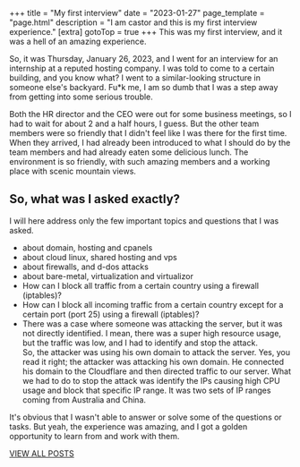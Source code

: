 +++
title = "My first interview"
date = "2023-01-27"
page_template = "page.html"
description = "I am castor and this is my first interview experience."
[extra]
gotoTop = true
+++
This was my first interview, and it was a hell of an amazing experience.
<!-- more -->

So, it was Thursday, January 26, 2023, and I went for an interview for an internship at a reputed hosting company. I was told to come to a certain building, and you know what? I went to a similar-looking structure in someone else's backyard. Fu*k me, I am so dumb that I was a step away from getting into some serious trouble.

Both the HR director and the CEO were out for some business meetings, so I had to wait for about 2 and a half hours, I guess. But the other team members were so friendly that I didn't feel like I was there for the first time. When they arrived, I had already been introduced to what I should do by the team members and had already eaten some delicious lunch. The environment is so friendly, with such amazing members and a working place with scenic mountain views.

## So, what was I asked exactly?

I will here address only the few important topics and questions that I was asked.
- about domain, hosting and cpanels 
- about cloud linux, shared hosting and vps
- about firewalls, and d-dos attacks
- about bare-metal, virtualization and virtualizor
- How can I block all traffic from a certain country using a firewall (iptables)?
- How can I block all incoming traffic from a certain country except for a certain port (port 25) using a firewall (iptables)?
- There was a case where someone was attacking the server, but it was not directly identified. I mean, there was a super high resource usage, but the traffic was low, and I had to identify and stop the attack.  
So, the attacker was using his own domain to attack the server. Yes, you read it right; the attacker was attacking his own domain. He connected his domain to the Cloudflare and then directed traffic to our server. What we had to do to stop the attack was identify the IPs causing high CPU usage and block that specific IP range. It was two sets of IP ranges coming from Australia and China.

It's obvious that I wasn't able to answer or solve some of the questions or tasks. But yeah, the experience was amazing, and I got a golden opportunity to learn from and work with them.

[VIEW ALL POSTS](/blog/)